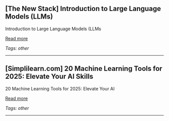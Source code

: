 ## [The New Stack] Introduction to Large Language Models (LLMs)

Introduction to Large Language Models (LLMs

[Read more](https://thenewstack.io/introduction-to-llms/)

_Tags: other_

---
## [Simplilearn.com] 20 Machine Learning Tools for 2025: Elevate Your AI Skills

20 Machine Learning Tools for 2025: Elevate Your AI

[Read more](https://www.simplilearn.com/best-machine-learning-tools-article)

_Tags: other_

---
